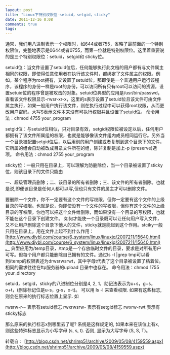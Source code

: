 ```yaml
---
layout: post
title: "Linux下特别权限位-setuid，setgid，sticky"
date: 2011-12-16 0:08
comments: true
tags: 
---
```


通常，我们用八进制表示一个权限时，如644或者755，省略了最前面的一个特别权限位，完整地表示是0644或者0755，而第一位就是特别权限位。这里着重要说的是三个特别权限位：setuid，setgid和 sticky位。
<!-- more -->
setuid位：当文件设置了setuid位后，任何能够执行此文档的用户都有与文件属主相同的权限，即使得任意使用者在执行该文件时，都绑定了文件属主的权限。例如，某个程序为root拥有，又设置了setuid位，那即使是一个普通用户运行该程序，该程序的身份一样是root的身份，可以访问所有只有root可以访问的资源，设置setuid位的程序曾是被攻击的对象。setuid位典型的应用是/usr/bin/passwd，查看该文件权限显示-rwsr-xr-x，这里的s表示设置了setuid位且该文件可由文件属主执行，如果一般用户执行该文件，则在执行过程中可以获得root权限，从而更改用户密码。大写S表示文件本来没有可执行权限并且设置了setuid位。
    命令用法：chmod 4755 your_program

setgid位：与setuid位相似，只对目录有效，setgid权限位被设定以后，任何用户都拥有了该文件所属组的权限，也就是能够像该文件组内成员相同运行它。另外当一个目录被配置setgid位后，以后用别的用户创建或者复制到这个目录下的文件，它所属的组会自动被改成目录文件所在的组，除非复制是加上-p (preserve)选项。
    命令用法：chmod 2755 your_program

sticky位：一般只用在目录上，可以理解为防删除位，当一个目录被设置了sticky位，则该目录下的文件只能由

一、超级管理员删除；二、该目录的所有者删除；三、该文件的所有者删除。也就是说,即便该目录是任何人都可以写,但也只有文件的属主才可以删除文件。

要删除一个文件，你不一定要有这个文件的写权限，但你一定要有这个文件的上级目录的写权限。也就是说，你即使没有一个文件的写权限，但你有这个文件的上级目录的写权限，你也可以把这个文件给删除，而如果没有一个目录的写权限，也就不能在这个目录下创建文件。 如何才能使一个目录既可以让任何用户写入文件，又不让用户删除这个目录下他人的文件，sticky就是能起到这个作用。stciky一般只用在目录上，用在文件上起不到什么作用：[http://www.diybl.com/course/6_system/linux/linuxjq/2007211/15640.html](http://www.diybl.com/course/6_system/linux/linuxjq/2007211/15640.html)。
典型应用为/temp目录，/tmp是一个存放临时文件的目录，要求是对所有用户可写。但每个用户都只能删除自己拥有的文件。通过ls -l |grep tmp可以看到/temp的权限表述为drwsrwsrwt，其中字母t代表了这个目录被设置了粘着位。相同的需求往往在ftp服务器的upload 目录中也存在。
    命令用法：chmod 1755 your_directory

 setuid，setgid，sticky的八进制位分别是4, 2, 1，助记法表示为u+s，g+s，o+t，(删除标记位是u-s，g-s，o-t)。
 可以用 ls -l 来查看权限. 如果有这些标志, 则会在原来的执行标志位置上显示. 如

 rwsrw-r--       表示有setuid标志
 rwxrwsrw-       表示有setgid标志
 rwxrw-rwt       表示有sticky标志

那么原来的执行标志x到哪里去了呢? 系统是这样规定的, 如果本来在该位上有x, 则这些特殊标志显示为小写字母 (s, s, t). 否则, 显示为大写字母 (S, S, T)。

转载自： [http://blog.csdn.net/shrimp51/archive/2009/05/08/4159559.aspx](http://blog.csdn.net/shrimp51/archive/2009/05/08/4159559.aspx)